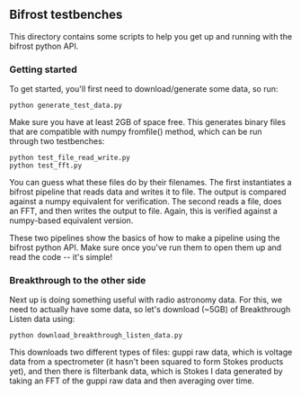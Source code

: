 ## Bifrost testbenches

This directory contains some scripts to help you get up and running with the bifrost
python API. 

### Getting started

To get started, you'll first need to download/generate some data, so run:

    python generate_test_data.py

Make sure you have at least 2GB of space free. This generates binary files that are
compatible with numpy fromfile() method, which can be run through two testbenches:

    python test_file_read_write.py
    python test_fft.py

You can guess what these files do by their filenames. The first instantiates a bifrost
pipeline that reads data and writes it to file. The output is compared against a numpy
equivalent for verification. The second reads a file, does an FFT, and then writes the
output to file. Again, this is verified against a numpy-based equivalent version.

These two pipelines show the basics of how to make a pipeline using the bifrost python 
API. Make sure once you've run them to open them up and read the code -- it's simple!


### Breakthrough to the other side

Next up is doing something useful with radio astronomy data. For this, we need to 
actually have some data, so let's download (~5GB) of Breakthrough Listen data using:

    python download_breakthrough_listen_data.py

This downloads two different types of files: guppi raw data, which is voltage data from
a spectrometer (it hasn't been squared to form Stokes products yet), and then there is
filterbank data, which is Stokes I data generated by taking an FFT of the guppi raw data
and then averaging over time. 

